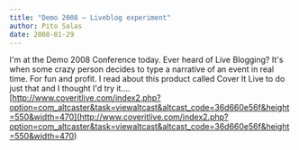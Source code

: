 ```yaml
---
title: "Demo 2008 – Liveblog experiment"
author: Pito Salas
date: 2008-01-29
---
```




I'm at the Demo 2008 Conference today. Ever heard of Live Blogging? It's when
some crazy person decides to type a narrative of an event in real time. For
fun and profit. I read about this product called Cover It Live to do just that
and I thought I'd try it….  
[http://www.coveritlive.com/index2.php?option=com_altcaster&task=viewaltcast&altcast_code=36d660e56f&height=550&width=470](<http://www.coveritlive.com/index2.php?option=com_altcaster&task=viewaltcast&altcast_code=36d660e56f&height=550&width=470>)


